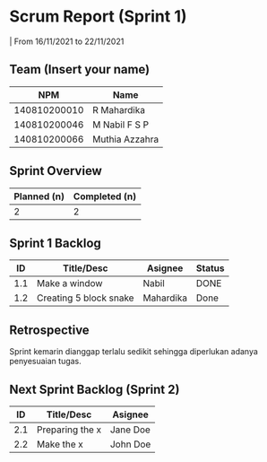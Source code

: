 # Scrum Report (Sprint 1)

| From 16/11/2021 to 22/11/2021

## Team (Insert your name)

| NPM          | Name           |
| ------------ | -------------- |
| 140810200010 | R Mahardika    |
| 140810200046 | M Nabil F S P  |
| 140810200066 | Muthia Azzahra |

## Sprint Overview

| Planned (n) | Completed (n) |
| ----------- | ------------- |
| 2           | 2             |

## Sprint 1 Backlog

| ID  | Title/Desc             | Asignee   | Status |
| --- | ---------------------- | --------- | ------ |
| 1.1 | Make a window          | Nabil     | DONE   |
| 1.2 | Creating 5 block snake | Mahardika | Done   |

## Retrospective

Sprint kemarin dianggap terlalu sedikit sehingga diperlukan adanya penyesuaian tugas.

## Next Sprint Backlog (Sprint 2)

| ID  | Title/Desc      | Asignee  |
| --- | --------------- | -------- |
| 2.1 | Preparing the x | Jane Doe |
| 2.2 | Make the x      | John Doe |
